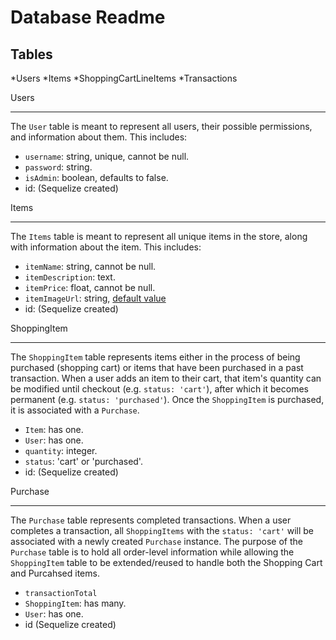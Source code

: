 # Database Readme

## Tables

*Users
*Items
*ShoppingCartLineItems
*Transactions

Users
___

The `User` table is meant to represent all users, their possible permissions, and information about
them. This includes:
- `username`: string, unique, cannot be null.
- `password`: string.
- `isAdmin`: boolean, defaults to false.
- id: (Sequelize created)

Items
___
The `Items` table is meant to represent all unique items in the store, along with information about
the item. This includes:
- `itemName`: string, cannot be null.
- `itemDescription`: text.
- `itemPrice`: float, cannot be null.
- `itemImageUrl`: string, [default value](https://thumbnail.imgbin.com/10/10/4/imgbin-super-mario-3d-world-super-mario-bros-super-mario-64-mario-bros-iGV3c2jxd4VxnTXY2PvDTMkS5_t.jpg)
- id: (Sequelize created)

ShoppingItem
___
The `ShoppingItem` table represents items either in the process of being purchased (shopping cart) or
items that have been purchased in a past transaction. When a user adds an item to their cart, that
item's quantity can be modified until checkout (e.g. `status: 'cart'`), after which it becomes
permanent (e.g. `status: 'purchased'`). Once the `ShoppingItem` is purchased, it is associated with
a `Purchase`.
- `Item`: has one.
- `User`: has one.
- `quantity`: integer.
- `status`: 'cart' or 'purchased'.
- id: (Sequelize created)

Purchase
___
The `Purchase` table represents completed transactions. When a user completes a transaction, all
`ShoppingItems` with the `status: 'cart'` will be associated with a newly created `Purchase` instance.
The purpose of the `Purchase` table is to hold all order-level information while allowing the
`ShoppingItem` table to be extended/reused to handle both the Shopping Cart and Purcahsed items.
- `transactionTotal`
- `ShoppingItem`: has many.
- `User`: has one.
- id (Sequelize created)
